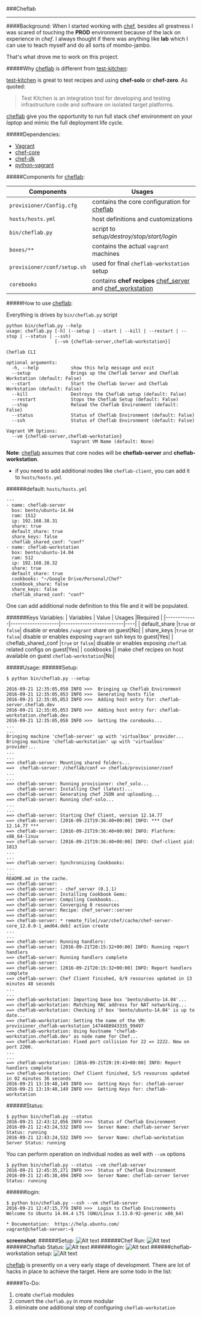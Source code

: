 ###Cheflab
***

####Background:
When I started working with [chef](www.chef.io), besides all greatness I was scared of touching the **PROD** environment because of the lack on experience in _chef_. I always thought if there was anything like **lab** which I can use to teach myself and do all sorts of mombo-jambo.

That's what drove me to work on this project.

#####Why [cheflab](https://github.com/kodelint/cheflab) is different from [test-kitchen](http://kitchen.ci):

[test-kitchen](http://kitchen.ci) is great to test recipes and using **chef-solo** or **chef-zero**. As quoted:
>Test Kitchen is an integration tool for developing and testing infrastructure code and software on isolated target platforms.


[cheflab](https://github.com/kodelint/cheflab) give you the opportunity to run full stack chef environment on your _laptop_ and mimic the full deployment life cycle.

#####Dependencies:

- [Vagrant](https://www.vagrantup.com/)
- [chef-core](https://downloads.chef.io/chef-server/)
- [chef-dk](https://downloads.chef.io/chef-dk/)
- [python-vagrant](https://pypi.python.org/pypi/python-vagrant)

#####Components for [cheflab](https://github.com/kodelint/cheflab):

|        Components     |                       Usages                        |
|-------------|-----------------------------------------------|
| `provisioner/Config.cfg`|contains the core configuration for [cheflab](https://github.com/kodelint/cheflab)                           |
| `hosts/hosts.yml` |  host definitions and customizations     |
| `bin/cheflab.py`         | script to _setup/destroy/stop/start/login_ |
| `boxes/**`    | contains the actual `vagrant` machines                        |
| `provisioner/conf/setup.sh` | used for final `cheflab-workstation` setup|
|`corebooks` | contains **chef recipes** [chef_server](https://github.com/kodelint/chef_server.git) and [chef_workstation](https://github.com/kodelint/chef_workstation.git)|

#####How to use [cheflab](https://github.com/kodelint/cheflab):

Everything is drives by `bin/cheflab.py` script

```
python bin/cheflab.py --help
usage: cheflab.py [-h] (--setup | --start | --kill | --restart | --stop | --status | --ssh)
                  [--vm {cheflab-server,cheflab-workstation}]

Cheflab CLI

optional arguments:
  -h, --help            show this help message and exit
  --setup               Brings up the Cheflab Server and Cheflab Workstation (default: False)
  --start               Start the Cheflab Server and Cheflab Workstation (default: False)
  --kill                Destroys the Cheflab setup (default: False)
  --restart             Stops the Cheflab Setup (default: False)
  --stop                Reload the Cheflab Environment (default: False)
  --status              Status of Cheflab Environment (default: False)
  --ssh                 Status of Cheflab Environment (default: False)

Vagrant VM Options:
  --vm {cheflab-server,cheflab-workstation}
                        Vagrant VM Name (default: None)
```
**Note**: [cheflab](https://github.com/kodelint/cheflab) assumes that core nodes will be **cheflab-server** and **cheflab-workstation**.


- if you need to add additional nodes like `cheflab-client`, you can add it to `hosts/hosts.yml`

######default: `hosts/hosts.yml`

```
---
- name: cheflab-server
  box: bento/ubuntu-14.04
  ram: 1512
  ip: 192.168.38.31
  share: true
  default_share: true
  share_keys: false
  cheflab_shared_conf: "conf"
- name: cheflab-workstation
  box: bento/ubuntu-14.04
  ram: 512
  ip: 192.168.38.32
  share: true
  default_share: true
  cookbooks: "~/Google Drive/Personal/Chef"
  cookbook_share: false
  share_keys: false
  cheflab_shared_conf: "conf"
```
One can add additional node definition to this file and it will be populated.

######Keys Variables:
|        Variables     |    Value                   | Usages  |Required |
|-------------|--------------------|--------------------------|----|
| default_share |`true` or `false`| disable or enables `/vagrant` share on guest|No|
| share_keys |`true` or `false`| disable or enables exposing `vagrant` ssh keys to guest|Yes|
| cheflab_shared_conf |`true` or `false`| disable or enables exposing `cheflab` related configs on guest|Yes|
| cookbooks || make chef recipes on host available on guest `cheflab-workstation`|No|

#####Usage:
######Setup:
```
$ python bin/cheflab.py --setup

2016-09-21 12:35:05,050 INFO >>>  Bringing up Cheflab Environment
2016-09-21 12:35:05,053 INFO >>>  Generating hosts file
2016-09-21 12:35:05,053 INFO >>>  Adding host entry for: cheflab-server.cheflab.dev
2016-09-21 12:35:05,053 INFO >>>  Adding host entry for: cheflab-workstation.cheflab.dev
2016-09-21 12:35:05,058 INFO >>>  Getting the corebooks...
...
...
Bringing machine 'cheflab-server' up with 'virtualbox' provider...
Bringing machine 'cheflab-workstation' up with 'virtualbox' provider...
...
...
==> cheflab-server: Mounting shared folders...
==>  cheflab-server: /cheflab/conf => cheflab/provisioner/conf
...
...
==> cheflab-server: Running provisioner: chef_solo...
    cheflab-server: Installing Chef (latest)...
==> cheflab-server: Generating chef JSON and uploading...
==> cheflab-server: Running chef-solo...
...
...
==> cheflab-server: Starting Chef Client, version 12.14.77
==> cheflab-server: [2016-09-21T19:36:40+00:00] INFO: *** Chef 12.14.77 ***
==> cheflab-server: [2016-09-21T19:36:40+00:00] INFO: Platform: x86_64-linux
==> cheflab-server: [2016-09-21T19:36:40+00:00] INFO: Chef-client pid: 1813
...
...
==> cheflab-server: Synchronizing Cookbooks:
...
...
README.md in the cache.
==> cheflab-server:
==> cheflab-server: - chef_server (0.1.1)
==> cheflab-server: Installing Cookbook Gems:
==> cheflab-server: Compiling Cookbooks...
==> cheflab-server: Converging 8 resources
==> cheflab-server: Recipe: chef_server::server
==> cheflab-server:
==> cheflab-server: * remote_file[/var/chef/cache/chef-server-core_12.8.0-1_amd64.deb] action create
...
...
==> cheflab-server: Running handlers:
==> cheflab-server: [2016-09-21T20:15:32+00:00] INFO: Running report handlers
==> cheflab-server: Running handlers complete
==> cheflab-server:
==> cheflab-server: [2016-09-21T20:15:32+00:00] INFO: Report handlers complete
==> cheflab-server: Chef Client finished, 8/9 resources updated in 13 minutes 48 seconds
...
...
==> cheflab-workstation: Importing base box 'bento/ubuntu-14.04'...
==> cheflab-workstation: Matching MAC address for NAT networking...
==> cheflab-workstation: Checking if box 'bento/ubuntu-14.04' is up to date...
==> cheflab-workstation: Setting the name of the VM: provisioner_cheflab-workstation_1474488943335_99497
==> cheflab-workstation: Using hostname "cheflab-workstation.cheflab.dev" as node name for Chef...
==> cheflab-workstation: Fixed port collision for 22 => 2222. Now on port 2200.
...
...
==> cheflab-workstation: [2016-09-21T20:19:43+00:00] INFO: Report handlers complete
==> cheflab-workstation: Chef Client finished, 5/5 resources updated in 02 minutes 36 seconds
2016-09-21 13:19:48,149 INFO >>>  Getting Keys for: cheflab-server
2016-09-21 13:19:48,149 INFO >>>  Getting Keys for: cheflab-workstation
```
######Status:
```
$ python bin/cheflab.py --status
2016-09-21 12:43:12,056 INFO >>>  Status of Cheflab Environment
2016-09-21 12:43:24,532 INFO >>>  Server Name: cheflab-server Server Status: running
2016-09-21 12:43:24,532 INFO >>>  Server Name: cheflab-workstation Server Status: running
```


You can perform operation on individual nodes as well with `--vm` options

```
$ python bin/cheflab.py --status --vm cheflab-server
2016-09-21 12:45:35,271 INFO >>>  Status of Cheflab Environment
2016-09-21 12:45:38,494 INFO >>>  Server Name: cheflab-server Server Status: running
```

######login:
```
$ python bin/cheflab.py --ssh --vm cheflab-server
2016-09-21 12:47:15,779 INFO >>>  Login to Cheflab Environments
Welcome to Ubuntu 14.04.4 LTS (GNU/Linux 3.13.0-92-generic x86_64)

* Documentation:  https://help.ubuntu.com/
vagrant@cheflab-server:~$
```
**screenshot**:
######Setup:
![Alt text](screenshots/cheflab-setup.png?raw=true "cheflab Setup")
######Chef Run:
![Alt text](screenshots/chefrun.png?raw=true "chef run")
######Chaflab Status:
![Alt text](screenshots/cheflab-status.png?raw=true "cheflab status")
######login:
![Alt text](screenshots/cheflab-login.png?raw=true "cheflab status")
######cheflab-workstation setup:
![Alt text](screenshots/final-setup.png?raw=true "cheflab status")


[cheflab](https://github.com/kodelint/cheflab) is presently on a very early stage of development. There are lot of hacks in place to achieve the target. Here are some todo in the list:

#####To-Do:

1. create `cheflab` modules
2. convert the `cheflab.py` in more modular
3. eliminate one additional step of configuring `cheflab-workstation`
